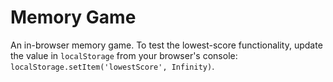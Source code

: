 # Memory Game
An in-browser memory game.
To test the lowest-score functionality, update the value in `localStorage` from your browser's console: `localStorage.setItem('lowestScore', Infinity)`.